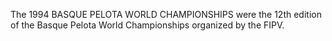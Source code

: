 The 1994 BASQUE PELOTA WORLD CHAMPIONSHIPS were the 12th edition of the Basque Pelota World Championships organized by the FIPV.
